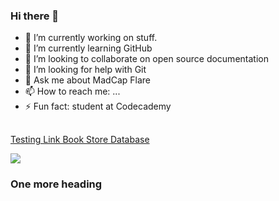 ### Hi there 👋

- 🔭 I’m currently working on stuff.
- 🌱 I’m currently learning GitHub
- 👯 I’m looking to collaborate on open source documentation
- 🤔 I’m looking for help with Git
- 💬 Ask me about MadCap Flare
- 📫 How to reach me: ...
- ⚡ Fun fact: student at Codecademy
##  

[Testing Link Book Store Database](https://github.com/tat-quintero/SQL/blob/a344efbd2bd959bdeb129466bb149bb4c58a0c9f/Book%20Store%20Database)

<div>  
 <!--  <a href = "mailto:john89521@gmail.com"><img src="https://img.shields.io/badge/-Gmail-%23333?style=for-the-badge&logo=gmail&logoColor=white" target="_blank"></a> -->
  <a href="https://www.linkedin.com" target="_blank"><img src="https://img.shields.io/badge/-LinkedIn-%230077B5?style=for-the-badge&logo=linkedin&logoColor=white" target="_blank"></a> 
</div>  

### One more heading
